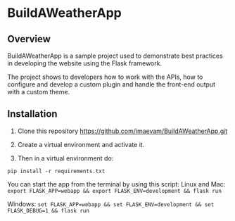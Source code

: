# BuildAWeatherApp

## Overview
BuildAWeatherApp is a sample project used to demonstrate best practices in developing the website using the Flask framework.

The project shows to developers how to work with the APIs, how to configure and develop a custom plugin and handle the front-end output with a custom theme.

## Installation

1. Clone this repository https://github.com/imaevam/BuildAWeatherApp.git

2. Create a virtual environment and activate it.

3. Then in a virtual environment do:

``` pip install -r requirements.txt ```

You can start the app from the terminal by using this script:
Linux and Mac: ```export FLASK_APP=webapp && export FLASK_ENV=development && flask run ```

Windows: ``` set FLASK_APP=webapp && set FLASK_ENV=development && set FLASK_DEBUG=1 && flask run ```
